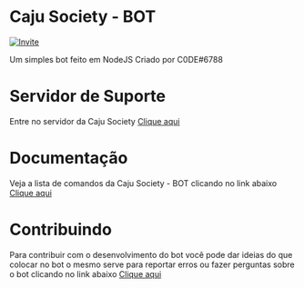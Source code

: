 # Caju Society - BOT

[![Invite](https://img.shields.io/badge/Invite-BvP%20Bot-40e0d0?style=for-the-badge)](https://discord.gg/XUBY5xre)

Um simples bot feito em NodeJS
Criado por C0DE#6788

# Servidor de Suporte
Entre no servidor da Caju Society
[Clique aqui](https://discord.gg/XUBY5xre)

# Documentação
Veja a lista de comandos da Caju Society - BOT clicando no link abaixo
[Clique aqui](https://froggdrugs.gitbook.io/cajusociety/)

# Contribuindo
Para contribuir com o desenvolvimento do bot você pode dar ideias do que colocar no bot o mesmo serve para reportar erros ou fazer perguntas sobre o bot clicando no link abaixo
[Clique aqui](https://github.com/C0DEpy/Caju-Society/issues)

